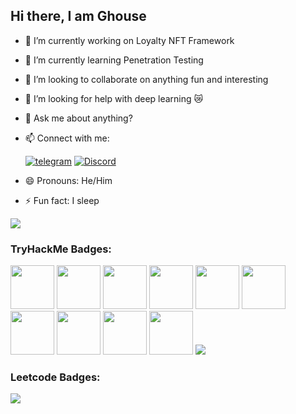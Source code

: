 ## Hi there, I am Ghouse



- 🔭 I’m currently working on Loyalty NFT Framework
- 🌱 I’m currently learning Penetration Testing
- 👯 I’m looking to collaborate on anything fun and interesting
- 🤔 I’m looking for help with deep learning 😿
- 💬 Ask me about anything?
- 📫 Connect with me:

  [![telegram](https://img.shields.io/badge/Telegram-Tranquil_Wind-darkgrey?style=flat-square&logo=telegram&logoColor=white)](https://t.me/Tranquil_Wind) [![Discord](https://img.shields.io/badge/Discord-tranquil_wind-darkgrey?style=flat-square&logo=discord&logoColor=white)](https://discordapp.com/users/616279491421143041)
  
- 😄 Pronouns: He/Him
- ⚡ Fun fact: I sleep

![](https://github-readme-stats.vercel.app/api/top-langs/?username=TranquilWind&theme=dark&hide_border=false&include_all_commits=true&count_private=true&layout=pie)

### TryHackMe Badges:
<img src= "https://assets.tryhackme.com/img/badges/networkfundamentals.svg" height=70px width=70px/></a>
<img src= "https://assets.tryhackme.com/img/badges/linux.svg" height=70px width=70px/></a>
<img src= "https://assets.tryhackme.com/img/badges/owasptop10.svg" height=70px width=70px/></a>
<img src= "https://assets.tryhackme.com/img/badges/metasploit.svg" height=70px width=70px/></a>
<img src= "https://assets.tryhackme.com/img/badges/streak30.svg" height=70px width=70px/></a>
<img src= "https://assets.tryhackme.com/img/badges/burpsuite.svg" height=70px width=70px/></a>
<img src= "https://assets.tryhackme.com/img/badges/pentestingtools_badge.svg" height=70px width=70px/></a>
<img src= "https://assets.tryhackme.com/img/badges/injection.svg" height=70px width=70px/></a>
<img src= "https://assets.tryhackme.com/img/badges/clientsideattack.svg" height=70px width=70px/></a>
<img src= "https://assets.tryhackme.com/img/badges/serversideattack.svg" height=70px width=70px/></a>
[![](https://tryhackme-badges.s3.amazonaws.com/TranquilWind.png)](https://tryhackme.com/p/TranquilWind)

### Leetcode Badges:
[![](https://leetcode-badge-showcase.vercel.app/api?username=TranquilWind&theme=dark&border=border&animated=false)](https://leetcode.com/u/TranquilWind/)



